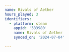 ```yaml
---
name: Rivals of Aether
hours_played: 3
identifiers:
  - platform: steam
    appid: '383980'
    name: Rivals of Aether
    synced_on: '2024-07-04'

---
```

